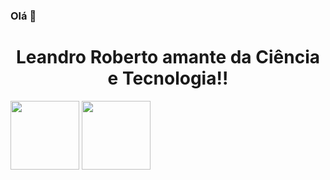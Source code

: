 ### Olá 👋
<h1 align="center">Leandro Roberto amante da Ciência e Tecnologia!!</h1>
<div>
  <img height="110em" src="https://github-readme-stats.vercel.app/api/top-langs?username=Lroberto-18&show_icons=true&theme=onedark&locale=en&layout=compact"/>
  <img height="110em" src="https://github-readme-stats.vercel.app/api?username=Lroberto-18&show_icons=true&theme=dark&include_all_commits=true&count_private=true"/>
</div>
